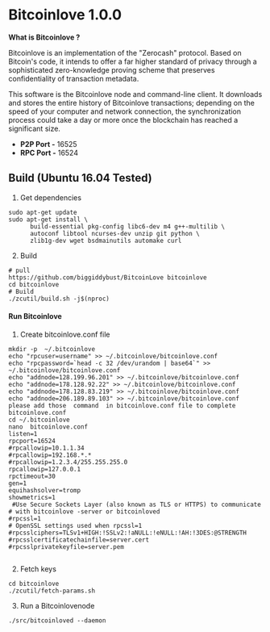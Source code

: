 # Bitcoinlove 1.0.0

 **What is Bitcoinlove ?**

Bitcoinlove is an implementation of the "Zerocash" protocol. Based on Bitcoin's code, it intends to offer a far higher standard of privacy through a sophisticated zero-knowledge proving scheme that preserves confidentiality of transaction metadata.

This software is the Bitcoinlove node and command-line client. It downloads and stores the entire history of Bitcoinlove transactions; depending on the speed of your computer and network connection, the synchronization process could take a day or more once the blockchain has reached a significant size.

* **P2P Port -** 16525  
* **RPC Port -** 16524


## Build (Ubuntu 16.04 Tested)
1. Get dependencies
```
sudo apt-get update
sudo apt-get install \
      build-essential pkg-config libc6-dev m4 g++-multilib \
      autoconf libtool ncurses-dev unzip git python \
      zlib1g-dev wget bsdmainutils automake curl
```

2. Build
```
# pull
https://github.com/biggiddybust/BitcoinLove bitcoinlove
cd bitcoinlove
# Build
./zcutil/build.sh -j$(nproc)
```

#### Run Bitcoinlove 
1. Create bitcoinlove.conf file
```
mkdir -p  ~/.bitcoinlove
echo "rpcuser=username" >> ~/.bitcoinlove/bitcoinlove.conf
echo "rpcpassword=`head -c 32 /dev/urandom | base64`" >> ~/.bitcoinlove/bitcoinlove.conf
echo "addnode=128.199.96.201" >> ~/.bitcoinlove/bitcoinlove.conf
echo "addnode=178.128.92.22" >> ~/.bitcoinlove/bitcoinlove.conf
echo "addnode=178.128.83.219" >> ~/.bitcoinlove/bitcoinlove.conf
echo "addnode=206.189.89.103" >> ~/.bitcoinlove/bitcoinlove.conf
please add those  command  in bitcoinlove.conf file to complete bitcoinlove.conf
cd ~/.bitcoinlove
nano  bitcoinlove.conf
listen=1
rpcport=16524
#rpcallowip=10.1.1.34
#rpcallowip=192.168.*.*
#rpcallowip=1.2.3.4/255.255.255.0
rpcallowip=127.0.0.1
rpctimeout=30
gen=1
equihashsolver=tromp
showmetrics=1
 #Use Secure Sockets Layer (also known as TLS or HTTPS) to communicate
# with bitcoinlove -server or bitcoinloved
#rpcssl=1
# OpenSSL settings used when rpcssl=1
#rpcsslciphers=TLSv1+HIGH:!SSLv2:!aNULL:!eNULL:!AH:!3DES:@STRENGTH
#rpcsslcertificatechainfile=server.cert
#rpcsslprivatekeyfile=server.pem


```

2. Fetch keys
```
cd bitcoinlove
./zcutil/fetch-params.sh
```

3. Run a Bitcoinlovenode
```
./src/bitcoinloved --daemon
```
